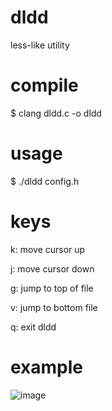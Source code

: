 # dldd
less-like utility

# compile
$ clang dldd.c -o dldd

# usage
$ ./dldd config.h

# keys
k: move cursor up

j: move cursor down

g: jump to top of file

v: jump to bottom file

q: exit dldd

# example
![image](https://github.com/user-attachments/assets/5bc79da4-c28b-4cb6-a959-d53503223bb8)
